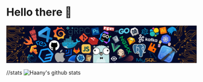 # Hello there 👋

![](https://github.com/Znichu/Znichu/blob/master/header_.png)

//stats
![Haany's github stats](https://github-readme-stats.vercel.app/api?username=MarikIshtar007&show_icons=true&hide=[%22issues%22])

